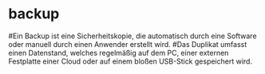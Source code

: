 # backup
#Ein Backup ist eine Sicherheitskopie, die automatisch durch eine Software oder manuell durch einen Anwender erstellt wird.
#Das Duplikat umfasst einen Datenstand, welches regelmäßig auf dem PC, einer externen Festplatte einer Cloud oder auf einem bloßen USB-Stick gespeichert wird.
